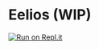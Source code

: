 # Eelios (WIP)
[![Run on Repl.it](https://repl.it/badge/github/VimHax/Eelios)](https://repl.it/github/VimHax/Eelios)